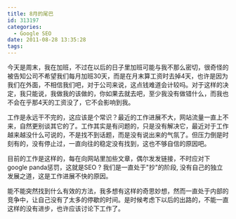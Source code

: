 ```yaml
---
title: 8月的尾巴
id: 313197
categories:
  - Google SEO
date: 2011-08-28 13:35:28
tags:
---
```


今天是周末，我在加班，不过在以后的日子里加班可能与我不那么密切，很奇怪的被告知公司不希望我们每月加班30天，而是在月末算工资时去掉4天，也许是因为我们在外面，不相信我们吧，对于公司来说，这点钱难道会计较吗。对于这样的决定，我只能说，我做我的该做的，你如果去就去吧，至少我没有做错什么，而我也不会在乎那4天的工资没了，它不会影响到我。

工作是永远干不完的，这应该是个常识？最近的工作进展不大，网站流量一直上不来，自然更别谈其它的了。工作其实是有问题的，只是没有解决它，最近对于工作越来越没什么可说的，不是找不到话题，而是没有说出来的气氛了。但压力倒是时刻有的，没有停止过，一直向往的稳定没有找到，这也不够自信的原因吧。

目前的工作是这样的，每在向网站里加些文章，偶尔发发链接，不时应对下google panda惩罚，这就是SEO ?  我们是一直处于"抄"的阶段, 没有自己的独立发展之道，这是工作进展不快的原因。

能不能突然找到什么有效的方法，我多想有这样的奇思妙想，然而一直处于内部的竞争中，让自己没有了太多的停歇的时间。是时候考虑下以后的出路的，不能一直这样的没有进步，也许应该讨论下工作了。